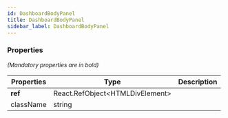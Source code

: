 ```yaml
---
id: DashboardBodyPanel
title: DashboardBodyPanel
sidebar_label: DashboardBodyPanel
---
```




### Properties

<font size="2"><i>(Mandatory properties are in bold)</i></font>

| Properties | Type | Description |
| --------- | ---- | ----------- |
| **ref** | React.RefObject<HTMLDivElement\> |  |
| className | string |  |
